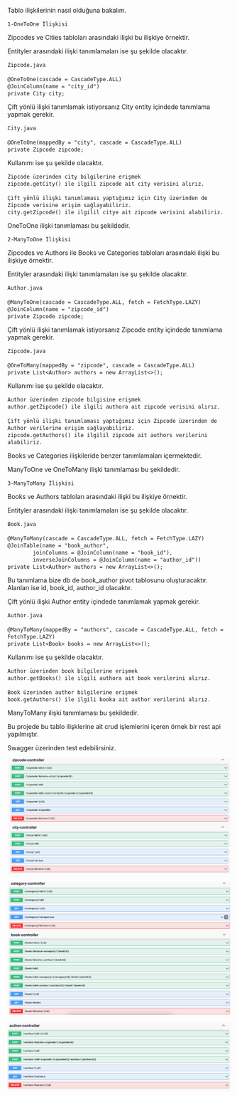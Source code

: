 

Tablo ilişkilerinin nasıl olduğuna bakalım.

    1-OneToOne İlişkisi

Zipcodes ve Cities tabloları arasındaki ilişki bu ilişkiye örnektir.

Entityler arasındaki ilişki tanımlamaları ise şu şekilde olacaktır.
    
    Zipcode.java

    @OneToOne(cascade = CascadeType.ALL)
    @JoinColumn(name = "city_id")
    private City city;

Çift yönlü ilişki tanımlamak istiyorsanız City entity içindede tanımlama yapmak gerekir.
    
    City.java

    @OneToOne(mappedBy = "city", cascade = CascadeType.ALL)
    private Zipcode zipcode;


Kullanımı ise şu şekilde olacaktır. 

    Zipcode üzerinden city bilgilerine erişmek
    zipcode.getCity() ile ilgili zipcode ait city verisini alırız.

    Çift yönlü ilişki tanımlaması yaptığımız için City üzerinden de Zipcode verisine erişim sağlayabiliriz.
    city.getZipcode() ile ilgilil citye ait zipcode verisini alabiliriz. 

OneToOne ilişki tanımlaması bu şekildedir.

    2-ManyToOne İlişkisi

Zipcodes ve Authors ile Books ve Categories tabloları arasındaki ilişki bu ilişkiye örnektir.

Entityler arasındaki ilişki tanımlamaları ise şu şekilde olacaktır.

    Author.java

    @ManyToOne(cascade = CascadeType.ALL, fetch = FetchType.LAZY)
    @JoinColumn(name = "zipcode_id")
    private Zipcode zipcode;

Çift yönlü ilişki tanımlamak istiyorsanız Zipcode entity içindede tanımlama yapmak gerekir.

    Zipcode.java

    @OneToMany(mappedBy = "zipcode", cascade = CascadeType.ALL)
    private List<Author> authors = new ArrayList<>();


Kullanımı ise şu şekilde olacaktır.

    Author üzerinden zipcode bilgisine erişmek
    author.getZipcode() ile ilgili authora ait zipcode verisini alırız.

    Çift yönlü ilişki tanımlaması yaptığımız için Zipcode üzerinden de Author verilerine erişim sağlayabiliriz.
    zipcode.getAuthors() ile ilgilil zipcode ait authors verilerini alabiliriz.

Books ve Categories ilişkileride benzer tanımlamaları içermektedir.

ManyToOne ve OneToMany ilişki tanımlaması bu şekildedir.


    3-ManyToMany İlişkisi


Books ve Authors tabloları arasındaki ilişki bu ilişkiye örnektir.

Entityler arasındaki ilişki tanımlamaları ise şu şekilde olacaktır.

    Book.java

    @ManyToMany(cascade = CascadeType.ALL, fetch = FetchType.LAZY)
    @JoinTable(name = "book_author",
            joinColumns = @JoinColumn(name = "book_id"),
            inverseJoinColumns = @JoinColumn(name = "author_id"))
    private List<Author> authors = new ArrayList<>();

Bu tanımlama bize db de book_author pivot tablosunu oluşturacaktır.
Alanları ise id, book_id, author_id olacaktır.

Çift yönlü ilişki Author entity içindede tanımlamak yapmak gerekir.

    Author.java
    
    @ManyToMany(mappedBy = "authors", cascade = CascadeType.ALL, fetch = FetchType.LAZY)
    private List<Book> books = new ArrayList<>();


Kullanımı ise şu şekilde olacaktır.

    Author üzerinden book bilgilerine erişmek
    author.getBooks() ile ilgili authora ait book verilerini alırız.

    Book üzerinden author bilgilerine erişmek
    book.getAuthors() ile ilgili booka ait author verilerini alırız.

ManyToMany ilişki tanımlaması bu şekildedir.


Bu projede bu tablo ilişklerine ait crud işlemlerini içeren örnek bir rest api yapılmıştır.

Swagger üzerinden test edebilirsiniz.


![swagger1.png](src%2Fmain%2Fresources%2Fstatic%2Fswagger1.png)


![swagger2.png](src%2Fmain%2Fresources%2Fstatic%2Fswagger2.png)


![swagger3.png](src%2Fmain%2Fresources%2Fstatic%2Fswagger3.png)